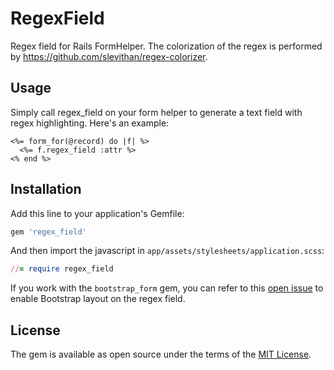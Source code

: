 # RegexField
Regex field for Rails FormHelper. The colorization of the regex is performed by https://github.com/slevithan/regex-colorizer.

## Usage
Simply call regex_field on your form helper to generate a text field with regex highlighting. Here's an example:
```erb
<%= form_for(@record) do |f| %>
  <%= f.regex_field :attr %>
<% end %>
```

## Installation
Add this line to your application's Gemfile:

```ruby
gem 'regex_field'
```

And then import the javascript in `app/assets/stylesheets/application.scss`:
```ruby
//= require regex_field
```

If you work with the `bootstrap_form` gem, you can refer to this [open issue](https://github.com/bootstrap-ruby/rails-bootstrap-forms/issues/356) to enable Bootstrap layout on the regex field.

## License
The gem is available as open source under the terms of the [MIT License](http://opensource.org/licenses/MIT).
